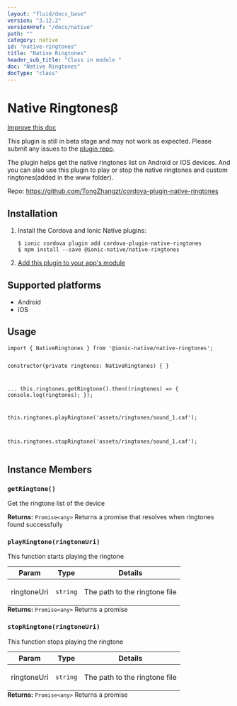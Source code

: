 ```yaml
---
layout: "fluid/docs_base"
version: "3.12.2"
versionHref: "/docs/native"
path: ""
category: native
id: "native-ringtones"
title: "Native Ringtones"
header_sub_title: "Class in module "
doc: "Native Ringtones"
docType: "class"
---
```


<h1 class="api-title">Native Ringtones<span class="beta" title="beta">&beta;</span></h1>

<a class="improve-v2-docs" href="http://github.com/ionic-team/ionic-native/edit/master/src/@ionic-native/plugins/native-ringtones/index.ts#L1">
  Improve this doc
</a>




<p class="beta-notice">
  This plugin is still in beta stage and may not work as expected. Please
  submit any issues to the <a target="_blank"
  href="https://github.com/TongZhangzt/cordova-plugin-native-ringtones/issues">plugin repo</a>.
</p>



<p>The plugin helps get the native ringtones list on Android or IOS devices.
And you can also use this plugin to play or stop the native ringtones and custom ringtones(added in the www folder).</p>


<p>Repo:
  <a href="https://github.com/TongZhangzt/cordova-plugin-native-ringtones">
    https://github.com/TongZhangzt/cordova-plugin-native-ringtones
  </a>
</p>


<h2>Installation</h2>
<ol class="installation">
  <li>Install the Cordova and Ionic Native plugins:<br>
    <pre><code class="nohighlight">$ ionic cordova plugin add cordova-plugin-native-ringtones
$ npm install --save @ionic-native/native-ringtones
</code></pre>
  </li>
  <li><a href="https://ionicframework.com/docs/native/#Add_Plugins_to_Your_App_Module">Add this plugin to your app's module</a></li>
</ol>



<h2>Supported platforms</h2>
<ul>
  <li>Android</li><li>iOS</li>
</ul>






<h2>Usage</h2>
<pre><code>import { NativeRingtones } from &#39;@ionic-native/native-ringtones&#39;;


constructor(private ringtones: NativeRingtones) { }

...
this.ringtones.getRingtone().then((ringtones) =&gt; { console.log(ringtones); });

this.ringtones.playRingtone(&#39;assets/ringtones/sound_1.caf&#39;);

this.ringtones.stopRingtone(&#39;assets/ringtones/sound_1.caf&#39;);
</code></pre>








<h2>Instance Members</h2>
<h3><a class="anchor" name="getRingtone" href="#getRingtone"></a><code>getRingtone()</code></h3>


Get the ringtone list of the device


<div class="return-value" markdown="1">
  <i class="icon ion-arrow-return-left"></i>
  <b>Returns:</b> <code>Promise&lt;any&gt;</code> Returns a promise that resolves when ringtones found successfully
</div><h3><a class="anchor" name="playRingtone" href="#playRingtone"></a><code>playRingtone(ringtoneUri)</code></h3>


This function starts playing the ringtone
<table class="table param-table" style="margin:0;">
  <thead>
  <tr>
    <th>Param</th>
    <th>Type</th>
    <th>Details</th>
  </tr>
  </thead>
  <tbody>
  <tr>
    <td>
      ringtoneUri</td>
    <td>
      <code>string</code>
    </td>
    <td>
      <p>The path to the ringtone file</p>
</td>
  </tr>
  </tbody>
</table>

<div class="return-value" markdown="1">
  <i class="icon ion-arrow-return-left"></i>
  <b>Returns:</b> <code>Promise&lt;any&gt;</code> Returns a promise
</div><h3><a class="anchor" name="stopRingtone" href="#stopRingtone"></a><code>stopRingtone(ringtoneUri)</code></h3>


This function stops playing the ringtone
<table class="table param-table" style="margin:0;">
  <thead>
  <tr>
    <th>Param</th>
    <th>Type</th>
    <th>Details</th>
  </tr>
  </thead>
  <tbody>
  <tr>
    <td>
      ringtoneUri</td>
    <td>
      <code>string</code>
    </td>
    <td>
      <p>The path to the ringtone file</p>
</td>
  </tr>
  </tbody>
</table>

<div class="return-value" markdown="1">
  <i class="icon ion-arrow-return-left"></i>
  <b>Returns:</b> <code>Promise&lt;any&gt;</code> Returns a promise
</div>





